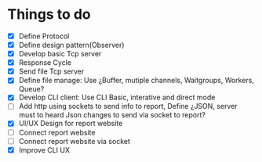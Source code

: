 # Things to do

- [x] Define Protocol
- [x] Define design pattern(Observer)
- [x] Develop basic Tcp server
- [x] Response Cycle
- [x] Send file Tcp server
- [x] Define file manage: Use ¿Buffer, mutiple channels, Waitgroups, Workers, Queue?
- [x] Develop CLI client: Use CLI Basic, interative and direct mode
- [ ] Add http using sockets to send info to report, Define ¿JSON, server must to heard Json changes to send via socket to report?
- [x] UI/UX Design for report website
- [ ] Connect report website
- [ ] Connect report website via socket
- [x] Improve CLI UX
